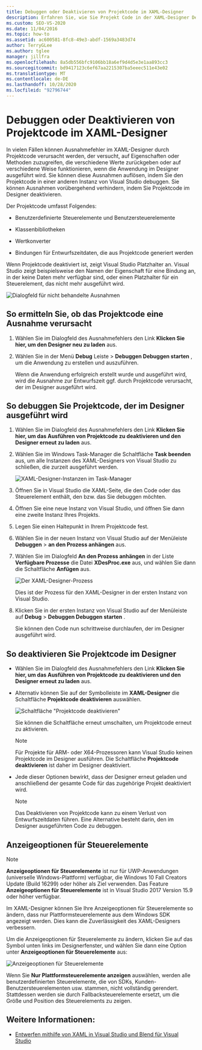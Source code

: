 ```yaml
---
title: Debuggen oder Deaktivieren von Projektcode im XAML-Designer
description: Erfahren Sie, wie Sie Projekt Code in der XAML-Designer Debuggen oder deaktivieren, einschließlich des Debuggens von Projekt Code in einer anderen Instanz von Visual Studio.
ms.custom: SEO-VS-2020
ms.date: 11/04/2016
ms.topic: how-to
ms.assetid: ac600581-8fc8-49e3-abdf-1569a3483d74
author: TerryGLee
ms.author: tglee
manager: jillfra
ms.openlocfilehash: 8a5db556bfc9106bb18a6ef9d4d5e3e1aa893cc3
ms.sourcegitcommit: bd9417123c6ef67aa2215307ba5eeec511e43e02
ms.translationtype: MT
ms.contentlocale: de-DE
ms.lasthandoff: 10/28/2020
ms.locfileid: "92796744"
---
```

# <a name="debug-or-disable-project-code-in-xaml-designer"></a>Debuggen oder Deaktivieren von Projektcode im XAML-Designer

In vielen Fällen können Ausnahmefehler im XAML-Designer durch Projektcode verursacht werden, der versucht, auf Eigenschaften oder Methoden zuzugreifen, die verschiedene Werte zurückgeben oder auf verschiedene Weise funktionieren, wenn die Anwendung im Designer ausgeführt wird. Sie können diese Ausnahmen auflösen, indem Sie den Projektcode in einer anderen Instanz von Visual Studio debuggen. Sie können Ausnahmen vorübergehend verhindern, indem Sie Projektcode im Designer deaktivieren.

Der Projektcode umfasst Folgendes:

- Benutzerdefinierte Steuerelemente und Benutzersteuerelemente

- Klassenbibliotheken

- Wertkonverter

- Bindungen für Entwurfszeitdaten, die aus Projektcode generiert werden

Wenn Projektcode deaktiviert ist, zeigt Visual Studio Platzhalter an. Visual Studio zeigt beispielsweise den Namen der Eigenschaft für eine Bindung an, in der keine Daten mehr verfügbar sind, oder einen Platzhalter für ein Steuerelement, das nicht mehr ausgeführt wird.

![Dialogfeld für nicht behandelte Ausnahmen](media/xaml_unhandledexception.png)

## <a name="to-determine-if-project-code-is-causing-an-exception"></a>So ermitteln Sie, ob das Projektcode eine Ausnahme verursacht

1. Wählen Sie im Dialogfeld des Ausnahmefehlers den Link **Klicken Sie hier, um den Designer neu zu laden** aus.

2. Wählen Sie in der Menü **Debug** Leiste  >  **Debuggen Debuggen starten** , um die Anwendung zu erstellen und auszuführen.

     Wenn die Anwendung erfolgreich erstellt wurde und ausgeführt wird, wird die Ausnahme zur Entwurfszeit ggf. durch Projektcode verursacht, der im Designer ausgeführt wird.

## <a name="to-debug-project-code-running-in-the-designer"></a>So debuggen Sie Projektcode, der im Designer ausgeführt wird

1. Wählen Sie im Dialogfeld des Ausnahmefehlers den Link **Klicken Sie hier, um das Ausführen von Projektcode zu deaktivieren und den Designer erneut zu laden** aus.

2. Wählen Sie im Windows Task-Manager die Schaltfläche **Task beenden** aus, um alle Instanzen des XAML-Designers von Visual Studio zu schließen, die zurzeit ausgeführt werden.

     ![XAML-Designer-Instanzen im Task-Manager](media/xaml_taskmanager.png)

3. Öffnen Sie in Visual Studio die XAML-Seite, die den Code oder das Steuerelement enthält, den bzw. das Sie debuggen möchten.

4. Öffnen Sie eine neue Instanz von Visual Studio, und öffnen Sie dann eine zweite Instanz Ihres Projekts.

5. Legen Sie einen Haltepunkt in Ihrem Projektcode fest.

6. Wählen Sie in der neuen Instanz von Visual Studio auf der Menüleiste **Debuggen**  >  **an den Prozess anhängen** aus.

7. Wählen Sie im Dialogfeld **An den Prozess anhängen** in der Liste **Verfügbare Prozesse** die Datei **XDesProc.exe** aus, und wählen Sie dann die Schaltfläche **Anfügen** aus.

     ![Der XAML-Designer-Prozess](media/xaml_attach.png)

     Dies ist der Prozess für den XAML-Designer in der ersten Instanz von Visual Studio.

8. Klicken Sie in der ersten Instanz von Visual Studio auf der Menüleiste auf **Debug**  >  **Debuggen Debuggen starten** .

     Sie können den Code nun schrittweise durchlaufen, der im Designer ausgeführt wird.

## <a name="to-disable-project-code-in-the-designer"></a>So deaktivieren Sie Projektcode im Designer

- Wählen Sie im Dialogfeld des Ausnahmefehlers den Link **Klicken Sie hier, um das Ausführen von Projektcode zu deaktivieren und den Designer erneut zu laden** aus.

- Alternativ können Sie auf der Symbolleiste im **XAML-Designer** die Schaltfläche **Projektcode deaktivieren** auswählen.

     ![Schaltfläche "Projektcode deaktivieren"](media/xaml_disablecode.png)

     Sie können die Schaltfläche erneut umschalten, um Projektcode erneut zu aktivieren.

    > [!NOTE]
    > Für Projekte für ARM- oder X64-Prozessoren kann Visual Studio keinen Projektcode im Designer ausführen. Die Schaltfläche **Projektcode deaktivieren** ist daher im Designer deaktiviert.

- Jede dieser Optionen bewirkt, dass der Designer erneut geladen und anschließend der gesamte Code für das zugehörige Projekt deaktiviert wird.

    > [!NOTE]
    > Das Deaktivieren von Projektcode kann zu einem Verlust von Entwurfszeitdaten führen. Eine Alternative besteht darin, den im Designer ausgeführten Code zu debuggen.

## <a name="control-display-options"></a>Anzeigeoptionen für Steuerelemente

> [!NOTE]
> **Anzeigeoptionen für Steuerelemente** ist nur für UWP-Anwendungen (universelle Windows-Plattform) verfügbar, die Windows 10 Fall Creators Update (Build 16299) oder höher als Ziel verwenden. Das Feature **Anzeigeoptionen für Steuerelemente** ist in Visual Studio 2017 Version 15.9 oder höher verfügbar.

Im XAML-Designer können Sie Ihre Anzeigeoptionen für Steuerelemente so ändern, dass nur Plattformsteuerelemente aus dem Windows SDK angezeigt werden. Dies kann die Zuverlässigkeit des XAML-Designers verbessern.

Um die Anzeigeoptionen für Steuerelemente zu ändern, klicken Sie auf das Symbol unten links im Designerfenster, und wählen Sie dann eine Option unter **Anzeigeoptionen für Steuerelemente** aus:

![Anzeigeoptionen für Steuerelemente](media/control_display_options.png)

Wenn Sie **Nur Plattformsteuerelemente anzeigen** auswählen, werden alle benutzerdefinierten Steuerelemente, die von SDKs, Kunden-Benutzersteuerelementen usw. stammen, nicht vollständig gerendert. Stattdessen werden sie durch Fallbacksteuerelemente ersetzt, um die Größe und Position des Steuerelements zu zeigen.

## <a name="see-also"></a>Weitere Informationen:

- [Entwerfen mithilfe von XAML in Visual Studio und Blend für Visual Studio](designing-xaml-in-visual-studio.md)
